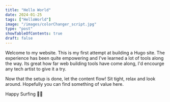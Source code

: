 ```yaml
---
title: "Hello World"
date: 2024-01-25
tags: ["HelloWorld"]
image: "/images/colorChanger_script.jpg"
type: "post"
showTableOfContents: true
draft: false
---
```


Welcome to my website. This is my first attempt at building a Hugo site. The experience has been quite empowering and I've learned a lot of tools along the way. Its great how far web building tools have come along, I'd encourge any tech artist to give it a try.

Now that the setup is done, let the content flow!  Sit tight, relax and look around. Hopefully you can find something of value here.

Happy Surfing 🏄‍♂️


